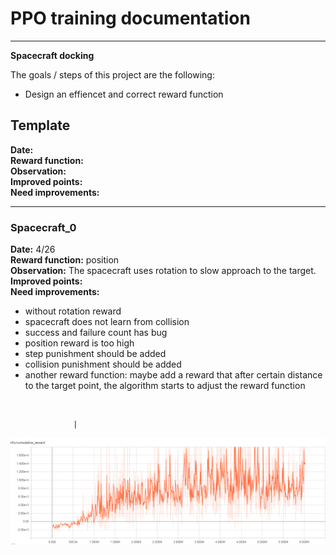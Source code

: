# **PPO training documentation** 


---

**Spacecraft docking**

The goals / steps of this project are the following:
* Design an effiencet and correct reward function

[//]: # (Image References)

[spacecraft_0]: ./Tensorboard_img/spacecraft_0.png 

## Template
**Date:**<br>
**Reward function:**<br>
**Observation:**<br>
**Improved points:**<br> 
**Need improvements:**<br>


---

### Spacecraft_0


**Date:** 4/26 <br>
**Reward function:** position <br>
**Observation:** The spacecraft uses rotation to slow approach to the target. <br>
**Improved points:**<br> 
**Need improvements:** 
* without rotation reward
* spacecraft does not learn from collision	
* success and failure count has bug	
* position reward is too high	
* step punishment should be added	
* collision punishment should be added
* another reward function: maybe add a reward that after certain distance to the target point, the algorithm starts to adjust the reward function

<br>




                  |
![alt text][spacecraft_0]

